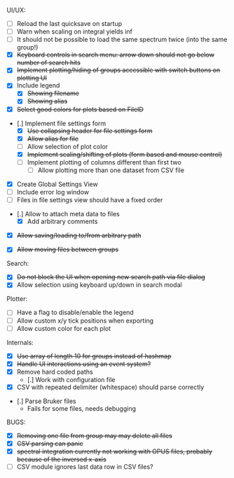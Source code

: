 UI/UX:
- [ ] Reload the last quicksave on startup
- [ ] Warn when scaling on integral yields inf
- [ ] It should not be possible to load the same spectrum twice (into the same group!)
- [x] ~~Keyboard controls in search menu: arrow down should not go below number of search hits~~
- [x] ~~Implement plotting/hiding of groups accessible with switch
      buttons on plotting UI~~
- [x] Include legend
  - [x] ~~Showing filename~~
  - [x] ~~Showing alias~~
- [x] ~~Select good colors for plots based on FileID~~
- [.] Implement file settings form
  - [x] ~~Use collapsing header for file settings form~~
  - [x] ~~Allow alias for file~~
  - [ ] Allow selection of plot color
  - [x] ~~Implement scaling/shifting of plots (form based and mouse control)~~
  - [ ] Implement plotting of columns different than first two
    - [ ] Allow plotting more than one dataset from CSV file
- [x] Create Global Settings View
- [ ] Include error log window 
- [ ] Files in file settings view should have a fixed order
- [.] Allow to attach meta data to files
  - [x] Add arbitrary comments
- [x] ~~Allow saving/loading to/from arbitrary path~~

- [x] ~~Allow moving files between groups~~

Search:
- [x] ~~Do not block the UI when opening new search path via file dialog~~
- [x] Allow selection using keyboard up/down in search modal

Plotter:
- [ ] Have a flag to disable/enable the legend
- [ ] Allow custom x/y tick positions when exporting
- [ ] Allow custom color for each plot

Internals:
- [x] ~~Use array of length 10 for groups instead of hashmap~~
- [x] ~~Handle UI interactions using an event system?~~
- [x] Remove hard coded paths
  - [.] Work with configuration file
- [x] CSV with repeated delimiter (whitespace) should parse correctly
- [.] Parse Bruker files
  - Fails for some files, needs debugging

BUGS:
- [x] ~~Removing one file from group may may delete all files~~
- [x] ~~CSV parsing can panic~~
- [x] ~~spectral integration currently not working with OPUS files, probably because of the inversed x-axis~~
- [ ] CSV module ignores last data row in CSV files?
